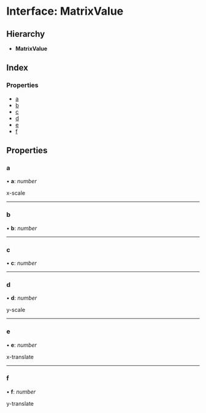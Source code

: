 
# Interface: MatrixValue

## Hierarchy

* **MatrixValue**

## Index

### Properties

* [a](/api/interfaces/matrixvalue#a)
* [b](/api/interfaces/matrixvalue#b)
* [c](/api/interfaces/matrixvalue#c)
* [d](/api/interfaces/matrixvalue#d)
* [e](/api/interfaces/matrixvalue#e)
* [f](/api/interfaces/matrixvalue#f)

## Properties

###  a

• **a**: *number*

x-scale

___

###  b

• **b**: *number*

___

###  c

• **c**: *number*

___

###  d

• **d**: *number*

y-scale

___

###  e

• **e**: *number*

x-translate

___

###  f

• **f**: *number*

y-translate
